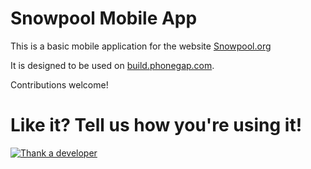 Snowpool Mobile App
===================

This is a basic mobile application for the website [Snowpool.org](http://snowpool.org)

It is designed to be used on [build.phonegap.com](http://build.phonegap.com).

Contributions welcome!

Like it?  Tell us how you're using it!
======================================
[![Thank a developer](https://raw.githubusercontent.com/thankadeveloper/thankadeveloper/master/app/assets/images/badge.png)](http:/thankadeveloper.org?repo=snowpool/snowpool-android)
